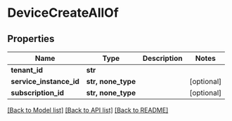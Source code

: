 # DeviceCreateAllOf


## Properties
Name | Type | Description | Notes
------------ | ------------- | ------------- | -------------
**tenant_id** | **str** |  | 
**service_instance_id** | **str, none_type** |  | [optional] 
**subscription_id** | **str, none_type** |  | [optional] 

[[Back to Model list]](../README.md#documentation-for-models) [[Back to API list]](../README.md#documentation-for-api-endpoints) [[Back to README]](../README.md)


